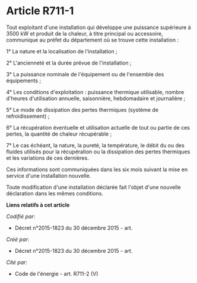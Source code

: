 # Article R711-1

Tout exploitant d'une installation qui développe une puissance supérieure à 3500 kW et produit de la chaleur, à titre
principal ou accessoire, communique au préfet du département où se trouve cette installation :

1° La nature et la localisation de l'installation ;

2° L'ancienneté et la durée prévue de l'installation ;

3° La puissance nominale de l'équipement ou de l'ensemble des équipements ;

4° Les conditions d'exploitation : puissance thermique utilisable, nombre d'heures d'utilisation annuelle, saisonnière,
hebdomadaire et journalière ;

5° Le mode de dissipation des pertes thermiques (système de refroidissement) ;

6° La récupération éventuelle et utilisation actuelle de tout ou partie de ces pertes, la quantité de chaleur récupérable ;

7° Le cas échéant, la nature, la pureté, la température, le débit du ou des fluides utilisés pour la récupération ou la
dissipation des pertes thermiques et les variations de ces dernières.

Ces informations sont communiquées dans les six mois suivant la mise en service d'une installation nouvelle.

Toute modification d'une installation déclarée fait l'objet d'une nouvelle déclaration dans les mêmes conditions.

**Liens relatifs à cet article**

_Codifié par_:

  - Décret n°2015-1823 du 30 décembre 2015 - art.

_Créé par_:

  - Décret n°2015-1823 du 30 décembre 2015 - art.

_Cité par_:

  - Code de l'énergie - art. R711-2 (V)
